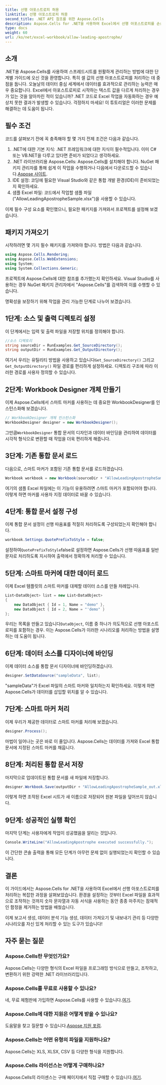 ```yaml
---
title: 선행 아포스트로피 허용
linktitle: 선행 아포스트로피 허용
second_title: .NET API 참조를 위한 Aspose.Cells
description: Aspose.Cells for .NET을 사용하여 Excel에서 선행 아포스트로피를 손쉽게 관리하세요. 이 포괄적인 튜토리얼은 단계별로 프로세스를 안내합니다.
type: docs
weight: 60
url: /ko/net/excel-workbook/allow-leading-apostrophe/
---
```

## 소개

.NET용 Aspose.Cells를 사용하여 스프레드시트를 원활하게 관리하는 방법에 대한 단계별 가이드에 오신 것을 환영합니다. 특히 셀 값의 선행 아포스트로피를 처리하는 데 중점을 둡니다. 오늘날의 데이터 중심 세계에서 데이터를 효과적으로 관리하는 능력은 매우 중요합니다. Excel에서 아포스트로피로 시작하는 텍스트 값을 다르게 처리하는 경우가 있는 것을 알아차린 적이 있습니까? .NET 코드로 Excel 작업을 자동화하는 경우 예상치 못한 결과가 발생할 수 있습니다. 걱정하지 마세요! 이 튜토리얼은 이러한 문제를 해결하는 데 도움이 됩니다. 

## 필수 조건

코드를 살펴보기 전에 꼭 충족해야 할 몇 가지 전제 조건은 다음과 같습니다.

1. .NET에 대한 기본 지식: .NET 프레임워크에 대한 지식이 필수적입니다. 이미 C# 또는 VB.NET을 다루고 있다면 준비가 되었다고 생각하세요.
2. .NET 라이브러리용 Aspose.Cells: Aspose.Cells를 설치해야 합니다. NuGet 패키지 관리자를 통해 쉽게 이 작업을 수행하거나 다음에서 다운로드할 수 있습니다.[Aspose 사이트](https://releases.aspose.com/cells/net/).
3. IDE 설정: 코딩에 필요한 Visual Studio와 같은 통합 개발 환경(IDE)이 준비되었는지 확인하세요.
4. 샘플 Excel 파일: 코드에서 작업할 샘플 파일("AllowLeadingApostropheSample.xlsx")을 사용할 수 있습니다.

이제 필수 구성 요소를 확인했으니, 필요한 패키지를 가져와서 프로젝트를 설정해 보겠습니다.

## 패키지 가져오기

시작하려면 몇 가지 필수 패키지를 가져와야 합니다. 방법은 다음과 같습니다.

```csharp
using Aspose.Cells.Rendering;
using Aspose.Cells.WebExtensions;
using System;
using System.Collections.Generic;
```

프로젝트에 Aspose.Cells에 대한 참조를 추가했는지 확인하세요. Visual Studio를 사용하는 경우 NuGet 패키지 관리자에서 "Aspose.Cells"를 검색하여 이를 수행할 수 있습니다.

명확성을 보장하기 위해 작업을 관리 가능한 단계로 나누어 보겠습니다.

## 1단계: 소스 및 출력 디렉토리 설정

이 단계에서는 입력 및 출력 파일을 저장할 위치를 정의해야 합니다.

```csharp
//소스 디렉토리
string sourceDir = RunExamples.Get_SourceDirectory();
string outputDir = RunExamples.Get_OutputDirectory();
```

 여기서 우리는 유틸리티 방법을 사용하고 있습니다`Get_SourceDirectory()` 그리고`Get_OutputDirectory()` 파일 경로를 편리하게 설정하세요. 디렉토리 구조에 따라 이러한 경로를 사용자 정의할 수 있습니다.

## 2단계: Workbook Designer 개체 만들기

이제 Aspose.Cells에서 스마트 마커를 사용하는 데 중요한 WorkbookDesigner를 인스턴스화해 보겠습니다.

```csharp
// WorkbookDesigner 개체 인스턴스화
WorkbookDesigner designer = new WorkbookDesigner();
```

 그만큼`WorkbookDesigner` 통합 문서의 디자인과 데이터 바인딩을 관리하여 데이터를 시각적 형식으로 변환할 때 작업을 더욱 편리하게 해줍니다.

## 3단계: 기존 통합 문서 로드

다음으로, 스마트 마커가 포함된 기존 통합 문서를 로드하겠습니다.

```csharp
Workbook workbook = new Workbook(sourceDir + "AllowLeadingApostropheSample.xlsx");
```

여기의 샘플 Excel 파일에는 이 기능이 유용하려면 스마트 마커가 포함되어야 합니다. 이렇게 하면 마커를 사용자 지정 데이터로 바꿀 수 있습니다.

## 4단계: 통합 문서 설정 구성

이제 통합 문서 설정이 선행 따옴표를 적절히 처리하도록 구성되었는지 확인해야 합니다.

```csharp
workbook.Settings.QuotePrefixToStyle = false;
```

 설정하여`QuotePrefixToStyle`false로 설정하면 Aspose.Cells가 선행 따옴표를 일반 문자로 처리하도록 지시하여 출력에서 정확하게 처리할 수 있습니다.

## 5단계: 스마트 마커에 대한 데이터 로드

이제 Excel 템플릿의 스마트 마커를 대체할 데이터 소스를 만들 차례입니다.

```csharp
List<DataObject> list = new List<DataObject>
{
    new DataObject { Id = 1, Name = "demo" },
    new DataObject { Id = 2, Name = "'demo" }
};
```

 우리는 목록을 만들고 있습니다`DataObject`, 이름 중 하나가 의도적으로 선행 아포스트로피를 포함하는 경우. 이는 Aspose.Cells가 이러한 시나리오를 처리하는 방법을 설명하는 데 도움이 됩니다.

## 6단계: 데이터 소스를 디자이너에 바인딩

이제 데이터 소스를 통합 문서 디자이너에 바인딩하겠습니다.

```csharp
designer.SetDataSource("sampleData", list);
```

"sampleData"가 Excel 파일의 스마트 마커와 일치하는지 확인하세요. 이렇게 하면 Aspose.Cells가 데이터를 삽입할 위치를 알 수 있습니다.

## 7단계: 스마트 마커 처리

이제 우리가 제공한 데이터로 스마트 마커를 처리해 보겠습니다.

```csharp
designer.Process();
```

마법이 일어나는 곳은 바로 이 줄입니다. Aspose.Cells는 데이터를 가져와 Excel 통합 문서에 지정된 스마트 마커를 채웁니다.

## 8단계: 처리된 통합 문서 저장

마지막으로 업데이트된 통합 문서를 새 파일에 저장합니다.

```csharp
designer.Workbook.Save(outputDir + "AllowLeadingApostropheSample_out.xlsx");
```

이렇게 하면 조작된 Excel 시트가 새 이름으로 저장되어 원본 파일을 덮어쓰지 않습니다.

## 9단계: 성공적인 실행 확인

마지막 단계는 사용자에게 작업이 성공했음을 알리는 것입니다.

```csharp
Console.WriteLine("AllowLeadingApostrophe executed successfully.");
```

이 간단한 콘솔 출력을 통해 모든 단계가 아무런 문제 없이 실행되었는지 확인할 수 있습니다.

## 결론

이 가이드에서는 Aspose.Cells for .NET을 사용하여 Excel에서 선행 아포스트로피를 처리하는 복잡한 과정을 살펴보았습니다. 환경을 설정하는 것부터 Excel 파일을 효과적으로 조작하는 것까지 숫자 문자열과 자동 서식을 사용하는 동안 종종 마주치는 잠재적인 함정을 제거하는 방법을 배웠습니다.

이제 보고서 생성, 데이터 분석 기능 생성, 데이터 가져오기 및 내보내기 관리 등 다양한 시나리오를 자신 있게 처리할 수 있는 도구가 있습니다!

## 자주 묻는 질문

### Aspose.Cells란 무엇인가요?
Aspose.Cells는 다양한 형식의 Excel 파일을 프로그래밍 방식으로 만들고, 조작하고, 변환하기 위한 강력한 .NET 라이브러리입니다.

### Aspose.Cells를 무료로 사용할 수 있나요?
 네, 무료 체험판에 가입하면 Aspose.Cells를 사용할 수 있습니다.[여기](https://releases.aspose.com/).

### Aspose.Cells에 대한 지원은 어떻게 받을 수 있나요?
 도움말을 찾고 질문할 수 있습니다.[Aspose 지원 포럼](https://forum.aspose.com/c/cells/9).

### Aspose.Cells는 어떤 유형의 파일을 지원하나요?
Aspose.Cells는 XLS, XLSX, CSV 등 다양한 형식을 지원합니다.

### Aspose.Cells 라이선스는 어떻게 구매하나요?
 Aspose.Cells의 라이센스는 구매 페이지에서 직접 구매할 수 있습니다.[여기](https://purchase.aspose.com/buy).